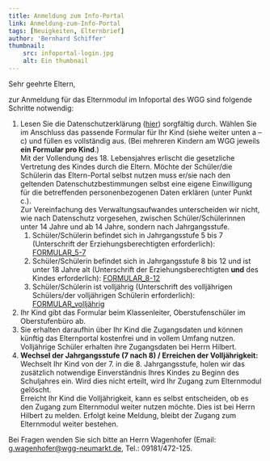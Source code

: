 ```yaml
---
title: Anmeldung zum Info-Portal
link: Anmeldung-zum-Info-Portal
tags: [Neuigkeiten, Elternbrief]
author: 'Bernhard Schiffer'
thumbnail: 
    src: infoportal-login.jpg
    alt: Ein thumbnail
---
```

<p>
    Sehr geehrte Eltern,
</p>
<p>    
    zur Anmeldung für das Elternmodul im Infoportal des WGG sind folgende Schritte notwendig:
</p>
<ol>
    <li>Lesen Sie die Datenschutzerklärung (<a href="00_infop_datens.pdf" target="_blank">hier</a>) sorgfältig durch. Wählen Sie im Anschluss das passende Formular für Ihr Kind (siehe weiter unten a – c) und füllen es vollständig aus. (Bei mehreren Kindern am WGG jeweils <b>ein Formular pro Kind</b>.) <br> 
    Mit der Vollendung des 18. Lebensjahres erlischt die gesetzliche Vertretung des Kindes durch die Eltern. Möchte der Schüler/die Schülerin das Eltern-Portal selbst nutzen muss er/sie nach den geltenden Datenschutzbestimmungen selbst eine eigene Einwilligung für die betreffenden personenbezogenen Daten erklären (unter Punkt c.). <br>
    Zur Vereinfachung des Verwaltungsaufwandes unterscheiden wir nicht, wie nach Datenschutz vorgesehen, zwischen Schüler/Schülerinnen unter 14 Jahre und ab 14 Jahre, sondern nach Jahrgangsstufe.
        <ol>
            <li>Schüler/Schülerin befindet sich in Jahrgangsstufe 5 bis 7 
                (Unterschrift der Erziehungsberechtigten erforderlich): 
                <a href="00_infop_form57.pdf" target="_blank">FORMULAR_5-7 </a></li>
            <li>Schüler/Schülerin befindet sich in Jahrgangsstufe 8 bis 12 und ist unter 18 Jahre alt (Unterschrift der Erziehungsberechtigten <b>und</b> des Kindes erforderlich): 
                <a href="00_infop_form812.pdf" target="_blank">FORMULAR_8-12 </a></li>
            <li>Schüler/Schülerin ist volljährig (Unterschrift des volljährigen Schülers/der volljährigen Schülerin erforderlich): 
                <a href="00_infop_formvj.pdf" target="_blank">FORMULAR_volljährig </a>
            </li>
        </ol>
    </li>
    <li> Ihr Kind gibt das Formular beim Klassenleiter, Oberstufenschüler im Oberstufenbüro ab. 
    </li>
    <li> Sie erhalten daraufhin über Ihr Kind die Zugangsdaten und können künftig das Elternportal kostenfrei und in vollem Umfang nutzen. Volljährige Schüler erhalten ihre Zugangsdaten bei Herrn Hilbert.
    </li>
    <li> <b>Wechsel der Jahrgangsstufe (7 nach 8) / Erreichen der Volljährigkeit: </b><br>
        Wechselt Ihr Kind von der 7. in die 8. Jahrgangsstufe, holen wir das zusätzlich notwendige Einverständnis Ihres Kindes zu Beginn des Schuljahres ein. Wird dies nicht erteilt, wird Ihr Zugang zum Elternmodul gelöscht.<br>
        Erreicht Ihr Kind die Volljährigkeit, kann es selbst entscheiden, ob es den Zugang zum Elternmodul weiter nutzen möchte. Dies ist bei Herrn Hilbert zu melden. Erfolgt keine Meldung, bleibt der Zugang zum Elternmodul weiter bestehen.
    </li>
</ol>
<p>Bei Fragen wenden Sie sich bitte an Herrn Wagenhofer (Email: <a href="mailto:g.wagenhofer@wgg-neumarkt.de">g.wagenhofer@wgg-neumarkt.de</a>, Tel.: 09181/472-125.</p>